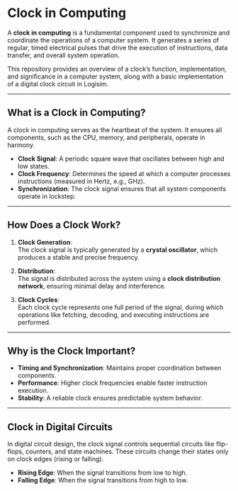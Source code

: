 # Clock in Computing  

A **clock in computing** is a fundamental component used to synchronize and coordinate the operations of a computer system. It generates a series of regular, timed electrical pulses that drive the execution of instructions, data transfer, and overall system operation.  

This repository provides an overview of a clock’s function, implementation, and significance in a computer system, along with a basic implementation of a digital clock circuit in Logisim.  

---

## What is a Clock in Computing?  

A clock in computing serves as the heartbeat of the system. It ensures all components, such as the CPU, memory, and peripherals, operate in harmony.  

- **Clock Signal**: A periodic square wave that oscillates between high and low states.  
- **Clock Frequency**: Determines the speed at which a computer processes instructions (measured in Hertz, e.g., GHz).  
- **Synchronization**: The clock signal ensures that all system components operate in lockstep.  

---

## How Does a Clock Work?  

1. **Clock Generation**:  
   The clock signal is typically generated by a **crystal oscillator**, which produces a stable and precise frequency.  

2. **Distribution**:  
   The signal is distributed across the system using a **clock distribution network**, ensuring minimal delay and interference.  

3. **Clock Cycles**:  
   Each clock cycle represents one full period of the signal, during which operations like fetching, decoding, and executing instructions are performed.  

---

## Why is the Clock Important?  

- **Timing and Synchronization**: Maintains proper coordination between components.  
- **Performance**: Higher clock frequencies enable faster instruction execution.  
- **Stability**: A reliable clock ensures predictable system behavior.  

---

## Clock in Digital Circuits  

In digital circuit design, the clock signal controls sequential circuits like flip-flops, counters, and state machines. These circuits change their states only on clock edges (rising or falling).  

- **Rising Edge**: When the signal transitions from low to high.  
- **Falling Edge**: When the signal transitions from high to low.  


